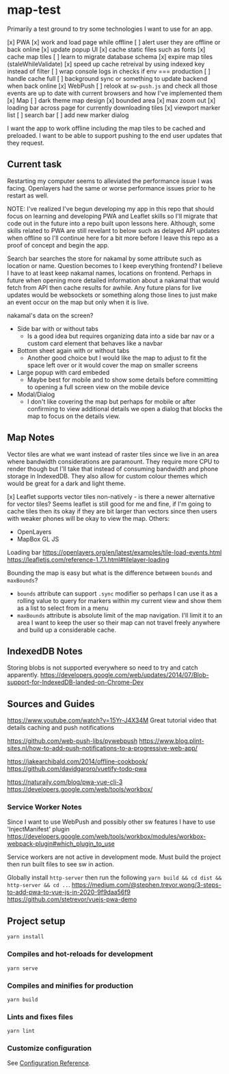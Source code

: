 # map-test

Primarily a test ground to try some technologies I want to use for an app.

[x] PWA
  [x] work and load page while offline
    [ ] alert user they are offline or back online
  [x] update popup UI
  [x] cache static files such as fonts
  [x] cache map tiles
    [ ] learn to migrate database schema
    [x] expire map tiles (staleWhileValidate)
    [x] speed up cache retreival by using indexed key instead of filter
    [ ] wrap console logs in checks if env === production
    [ ] handle cache full
    [ ] background sync or something to update backend when back online
[x] WebPush
  [ ] relook at `sw-push.js` and check all those events are up to date with current browsers and how I've implemented them
[x] Map
  [ ] dark theme map design
  [x] bounded area
  [x] max zoom out
  [x] loading bar across page for currently downloading tiles
  [x] viewport marker list
  [ ] search bar
  [ ] add new marker dialog

I want the app to work offline including the map tiles to be cached and preloaded.
I want to be able to support pushing to the end user updates that they request.


## Current task

Restarting my computer seems to alleviated the performance issue I was facing. Openlayers had the same or worse performance issues prior to he restart as well. 

NOTE: I've realized I've begun developing my app in this repo that should focus on learning and developing PWA and Leaflet skills so I'll migrate that code out in the 
future into a repo built upon lessons here.
Although, some skills related to PWA are still revelant to below such as delayed API updates when offline so I'll continue here for a bit more before I leave this 
repo as a proof of concept and begin the app.

Search bar searches the store for nakamal by some attribute such as location or name. 
Question becomes to I keep everything frontend? I believe I have to at least keep nakamal names, locations on frontend. Perhaps in future when opening more detailed
information about a nakamal that would fetch from API then cache results for awhile. Any future plans for live updates would be websockets or something along those lines 
to just make an event occur on the map but only when it is live.

nakamal's data on the screen?
  - Side bar with or without tabs
    - Is a good idea but requires organizing data into a side bar nav or a custom card element that behaves like a navbar
  - Bottom sheet again with or without tabs
    - Another good choice but I would like the map to adjust to fit the space left over or it would cover the map on smaller screens
  - Large popup with card embeded
    - Maybe best for mobile and to show some details before committing to opening a full screen view on the mobile device
  - Modal/Dialog
    - I don't like covering the map but perhaps for mobile or after confirming to view additional details we open a dialog that blocks the map to focus on the details view.


## Map Notes

Vector tiles are what we want instead of raster tiles since we live in an area where bandwidth
considerations are paramount. They require more CPU to render though but I'll take that instead 
of consuming bandwidth and phone storage in IndexedDB. They also allow for custom colour themes 
which would be great for a dark and light theme.

[x] Leaflet supports vector tiles non-natively - is there a newer alternative for vector tiles?
  Seems leaflet is still good for me and fine, if I'm going to cache tiles then its okay if they 
  are bit larger than vectors since then users with weaker phones will be okay to view the map.
Others:
  - OpenLayers
  - MapBox GL JS

Loading bar
https://openlayers.org/en/latest/examples/tile-load-events.html
https://leafletjs.com/reference-1.7.1.html#tilelayer-loading

Bounding the map is easy but what is the difference between `bounds` and `maxBounds`?
  - `bounds` attribute can support `.sync` modifier so perhaps I can use it as a rolling value to query for markers within my current view and show them as a list to select from in a menu
  - `maxBounds` attribute is absolute limit of the map navigation. I'll limit it to an area I want to keep the user so their map can not travel freely anywhere and build up a considerable cache.


## IndexedDB Notes

Storing blobs is not supported everywhere so need to try and catch apparently.
https://developers.google.com/web/updates/2014/07/Blob-support-for-IndexedDB-landed-on-Chrome-Dev


## Sources and Guides

https://www.youtube.com/watch?v=15Yr-J4X34M
Great tutorial video that details caching and push notifications

https://github.com/web-push-libs/pywebpush
https://www.blog.plint-sites.nl/how-to-add-push-notifications-to-a-progressive-web-app/

https://jakearchibald.com/2014/offline-cookbook/
https://github.com/davidgaroro/vuetify-todo-pwa

https://naturaily.com/blog/pwa-vue-cli-3
https://developers.google.com/web/tools/workbox/


### Service Worker Notes

Since I want to use WebPush and possibly other sw features I have to use 'InjectManifest' plugin
https://developers.google.com/web/tools/workbox/modules/workbox-webpack-plugin#which_plugin_to_use

Service workers are not active in development mode. Must build the project then run built files to 
see sw in action.

Globally install `http-server` then run the following `yarn build && cd dist && http-server && cd ..`.
https://medium.com/@stephen.trevor.wong/3-steps-to-add-pwa-to-vue-js-in-2020-9f9daa56f9
https://github.com/stetrevor/vuejs-pwa-demo


## Project setup
```
yarn install
```

### Compiles and hot-reloads for development
```
yarn serve
```

### Compiles and minifies for production
```
yarn build
```

### Lints and fixes files
```
yarn lint
```

### Customize configuration
See [Configuration Reference](https://cli.vuejs.org/config/).
